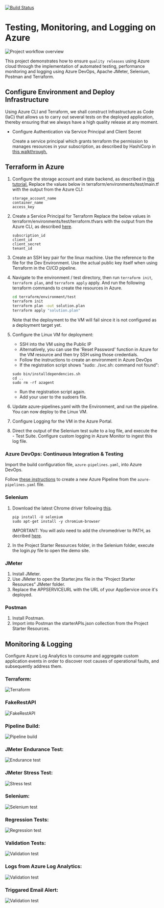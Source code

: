 [![Build Status](https://dev.azure.com/kehindealimi/QualityReleases/_apis/build/status/mudathirlawal.testing-monitoring-and-logging-on-azure?branchName=ops)](https://dev.azure.com/kehindealimi/QualityReleases/_build/latest?definitionId=2&branchName=ops)

# Testing, Monitoring, and Logging on Azure

![Project workflow overview](workflow-clips/project_overview.png)

This project demonstrates how to ensure `quality releases` using Azure cloud through the implementation of automated testing, performance monitoring and logging using Azure DevOps, Apache JMeter, Selenium, Postman and Terraform.

## Configure Environment and Deploy Infrastructure
Using Azure CLI and Terraform, we shall construct Infrastructure as Code (IaC) that allows us to carry out several tests on the deployed application, thereby ensuring that we always have a high quality release at any moment. 

- Configure Authentication via Service Principal and Client Secret

  Create a service principal which grants terraform the permission to manages resources in your subscription, as described by HashiCorp in [this walkthrough.](https://registry.terraform.io/providers/hashicorp/azurerm/latest/docs/guides/service_principal_client_secret)

## Terraform in Azure

1. Configure the storage account and state backend, as described in [this tutorial.](https://docs.microsoft.com/en-us/azure/developer/terraform/store-state-in-azure-storage) Replace the values below in terraform/environments/test/main.tf with the output from the Azure CLI:

    ```
    storage_account_name
    container_name
    access_key
    ```

2. Create a Service Principal for Terraform Replace the below values in terraform/environments/test/terraform.tfvars with the output from the Azure CLI, as described [here](https://registry.terraform.io/providers/hashicorp/azurerm/latest/docs/guides/service_principal_client_secret).

    ```
    subscription_id
    client_id
    client_secret
    tenant_id
    ```

3. Create an SSH key pair for the linux machine. Use the reference to the file for the Dev Environment. Use the actual public key itself when using Terraform in the CI/CD pipeline.

4. Navigate to the environment / test directory, then run `terraform init`, `terraform plan`, and `terraform apply` apply. And run the following terraform commands to create the resources in Azure.

    ```bash
    cd terraform/environment/test
    terraform init
    terraform plan -out solution.plan
    terraform apply "solution.plan"
    ```
    Note that the deployment to the VM will fail since it is not configured as a deployment target yet.

5. Configure the Linux VM for deployment:

    - SSH into the VM using the Public IP
    - Alternatively, you can use the 'Reset Password' function in Azure for the VM resource and then try SSH using those credentials.
    - Follow the instructions to create an environment in Azure DevOps
    - If the registration script shows "sudo: ./svc.sh: command not found":

    ```
    sudo bin/installdependencies.sh
    cd ..
    sudo rm -rf azagent
    ```
    - Run the registration script again.
    - Add your user to the sudoers file.

6. Update azure-pipelines.yaml with the Environment, and run the pipeline. You can now deploy to the Linux VM.
7. Configure Logging for the VM in the Azure Portal.

8. Direct the output of the Selenium test suite to a log file, and execute the - Test Suite. Configure custom logging in Azure Monitor to ingest this log file.

### Azure DevOps: Continuous Integration & Testing

Import the build configuration file, `azure-pipelines.yaml`, into Azure DevOps.

Follow [these instructions](https://docs.microsoft.com/en-us/azure/devops/pipelines/create-first-pipeline?view=azure-devops&tabs=java%2Ctfs-2018-2%2Cbrowser) to create a new Azure Pipeline from the `azure-pipelines.yaml` file. 

### Selenium

1. Download the latest Chrome driver following [this](https://docs.microsoft.com/en-us/azure/devops/pipelines/create-first-pipeline?view=azure-devops&tabs=java%2Ctfs-2018-2%2Cbrowser). 

    ```
    pip install -U selenium
    sudo apt-get install -y chromium-browser
    ```

    IMPORTANT: You will aslo need to add the chromedriver to PATH, as decribed [here](https://sites.google.com/a/chromium.org/chromedriver/getting-started). 

2. In the Project Starter Resources folder, in the Selenium folder, execute the login.py file to open the demo site.

### JMeter

1. Install JMeter.
2. Use JMeter to open the Starter.jmx file in the “Project Starter Resources” JMeter folder.
3. Replace the APPSERVICEURL with the URL of your AppService once it's deployed.

### Postman

1. Install Postman.
2. Import into Postman the starterAPIs.json collection from the Project Starter Resources.

## Monitoring & Logging
Configure Azure Log Analytics to consume and aggregate custom application events in order to discover root causes of operational faults, and subsequently address them.

### Terraform:
![Terraform](workflow-clips/1_terraform_output_in_pipeline.png)

### FakeRestAPI
![FakeRestAPI](workflow-clips/2_deployed_fakerestapi.png)

### Pipeline Build:
![Pipeline build](workflow-clips/3_successful_execution_of_pipeline.png)

### JMeter Endurance Test:                                                                       
![Endurance test](workflow-clips/4_jmeter_endurance_test.png)

### JMeter Stress Test:
![Stress test](workflow-clips/5_jmeter_stress_test.png)

### Selenium:
![Selenium test](workflow-clips/6_selenium_tests.png)

### Regression Tests:
![Regression test](workflow-clips/7_regression_tests.png)

### Validation Tests:
![Validation test](workflow-clips/8_validation_tests.png)

### Logs from Azure Log Analytics:
![Validation test](workflow-clips/9_azure_log_analytics_logs.png)

### Triggared Email Alert:
![Validation test](workflow-clips/10_triggered_email_alert.png)
